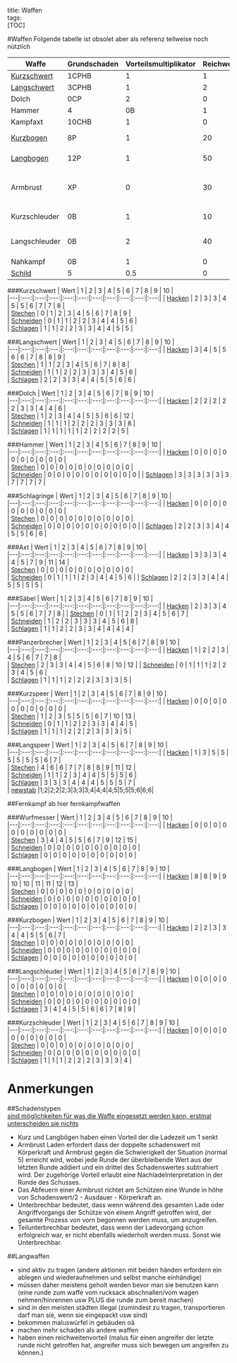 title: Waffen  
tags:   
[TOC]  #WaffenFolgende tabelle ist obsolet aber als referenz teilweise noch nützlich|Waffe | Grundschaden | Vorteilsmultiplikator | Reichweite | Bemerkung ||---|---|---|---|---||[Kurzschwert](shortsword)| 1CPHB | 1 | 1 |   |  |[Langschwert](longsword)| 3CPHB | 1 | 2 |   |  |Dolch|       0CP | 2 | 0  |   |  |Hammer| 4 | 0B | 1 | Reload 3-KK |   |Kampfaxt | 10CHB | 1 | 0 | -3 Def ||[Kurzbogen](bows#shortbow)| 8P | 1 | 20 |   Reload 1, Unterbrechbar|  |[Langbogen](bows#longbow)| 12P | 1 | 50 |   Reload 2, Unterbrechbar|  |Armbrust| XP | 0 |  30 |  Reload KK,Armbrust@5>X*2-x/3:r, Teilunterbrechbar|  |Kurzschleuder| 0B | 1 | 10 |  Reload 1, Unterbrechbar |  |Langschleuder| 0B | 2 | 40 |  Reload 1, Schwierigkeit +2, Unterbrechbar |  |Nahkampf| 0B | 1 | 0 |  |[Schild](schools#schild)| 5 | 0.5 | 0 | Erhöht Defensive |###Kurzschwert| Wert                             | 1 | 2 | 3 | 4 | 5 | 6 | 7 | 8 | 9 | 10 |   |---|:---:|:---:|:---:|:---:|:---:|:---:|:---:|:---:|:---:|:---:|| [Hacken](damage#h-Hacken)        | 2 | 3 | 3 | 4 | 5 | 5 | 6 | 7 | 7 | 8 |   | [Stechen](damage#p-stechen)      | 0 | 1 | 2 | 3 | 4 | 5 | 6 | 7 | 8 | 9 |   | [Schneiden](weapons#c-schneiden) | 0 | 1 | 1 | 2 | 2 | 3 | 4 | 4 | 5 | 6 |   | [Schlagen](damage#b-stumpf)      | 1 | 1 | 2 | 2 | 3 | 3 | 4 | 4 | 5 | 5 |   ###Langschwert| Wert                             | 1 | 2 | 3 | 4 | 5 | 6 | 7 | 8 | 9 | 10 |   |---|:---:|:---:|:---:|:---:|:---:|:---:|:---:|:---:|:---:|:---:|| [Hacken](damage#h-Hacken)        | 3 | 4 | 5 | 5 | 6 | 6 | 7 | 8 | 8 | 9 |   | [Stechen](damage#p-stechen)      | 1 | 1 | 2 | 3 | 4 | 5 | 6 | 7 | 8 | 8 |   | [Schneiden](weapons#c-schneiden) | 1 | 1 | 2 | 2 | 3 | 3 | 3 | 4 | 5 | 6 |   | [Schlagen](damage#b-stumpf)      | 2 | 2 | 3 | 3 | 4 | 4 | 5 | 5 | 6 | 6 |   ###Dolch| Wert                             | 1 | 2 | 3 | 4 | 5 | 6 | 7 | 8 | 9 | 10 |   |---|:---:|:---:|:---:|:---:|:---:|:---:|:---:|:---:|:---:|:---:|| [Hacken](damage#h-Hacken)        | 2 | 2 | 2 | 2 | 2 | 3 | 3 | 4 | 4 | 6 |   | [Stechen](damage#p-stechen)      | 1 | 2 | 3 | 4 | 4 | 5 | 5 | 6 | 6 | 12 |   | [Schneiden](weapons#c-schneiden) | 1 | 1 | 1 | 2 | 2 | 2 | 3 | 3 | 3 | 8  |   | [Schlagen](damage#b-stumpf)      | 1 | 1 | 1 | 1 | 1 | 2 | 2 | 2 | 2 | 5 |  ###Hammer| Wert                             | 1 | 2 | 3 | 4 | 5 | 6 | 7 | 8 | 9 | 10 |   |---|:---:|:---:|:---:|:---:|:---:|:---:|:---:|:---:|:---:|:---:|| [Hacken](damage#h-Hacken)        | 0 | 0 | 0 | 0 | 0 | 0 | 0 | 0 | 0 | 0 |  | [Stechen](damage#p-stechen)      | 0 | 0 | 0 | 0 | 0 | 0 | 0 | 0 | 0 | 0 |   | [Schneiden](weapons#c-schneiden) | 0 | 0 | 0 | 0 | 0 | 0 | 0 | 0 | 0 | 0 || [Schlagen](damage#b-stumpf)      | 3 | 3 | 3 | 3 | 3 | 3 | 7 | 7 | 7 | 7 | ###Schlagringe| Wert                             | 1 | 2 | 3 | 4 | 5 | 6 | 7 | 8 | 9 | 10 |   |---|:---:|:---:|:---:|:---:|:---:|:---:|:---:|:---:|:---:|:---:|| [Hacken](damage#h-Hacken)        | 0 | 0 | 0 | 0 | 0 | 0 | 0 | 0 | 0 | 0 |  | [Stechen](damage#p-stechen)      | 0 | 0 | 0 | 0 | 0 | 0 | 0 | 0 | 0 | 0 |   | [Schneiden](weapons#c-schneiden) | 0 | 0 | 0 | 0 | 0 | 0 | 0 | 0 | 0 | 0 || [Schlagen](damage#b-stumpf)      | 2 | 2 | 3 | 3 | 4 | 4 | 5 | 5 | 6 | 6 | ###Axt| Wert                             | 1 | 2 | 3 | 4 | 5 | 6 | 7 | 8 | 9 | 10 |   |---|:---:|:---:|:---:|:---:|:---:|:---:|:---:|:---:|:---:|:---:|| [Hacken](damage#h-Hacken)        | 3 | 3 | 3 | 4 | 4 | 5 | 7 | 9 | 11 | 14 |   | [Stechen](damage#p-stechen)      | 0 | 0 | 0 | 0 | 0 | 0 | 0 | 0 | 0 | 0 |   | [Schneiden](weapons#c-schneiden) | 0 | 1 | 1 | 1 | 2 | 3 | 4 | 4 | 5 | 6 | | [Schlagen](damage#b-stumpf)      | 2 | 2 | 3 | 3 | 4 | 4 | 5 | 5 | 5 | 5 | ###Säbel| Wert                             | 1 | 2 | 3 | 4 | 5 | 6 | 7 | 8 | 9 | 10 |   |---|:---:|:---:|:---:|:---:|:---:|:---:|:---:|:---:|:---:|:---:|| [Hacken](damage#h-Hacken)        | 2 | 3 | 3 | 4 | 5 | 5 | 6 | 7 | 7 | 8 | | [Stechen](damage#p-stechen)      | 0 | 1 | 1 | 2 | 2 | 3 | 4 | 5 | 6 | 7 |  | [Schneiden](weapons#c-schneiden) | 1 | 2 | 2 | 3 | 3 | 3 | 4 | 5 | 6 | 8 |    | [Schlagen](damage#b-stumpf)      | 1 | 1 | 2 | 2 | 3 | 3 | 4 | 4 | 4 | 4 |  ###Panzerbrecher| Wert                             | 1 | 2 | 3 | 4 | 5 | 6 | 7 | 8 | 9 | 10 |   |---|:---:|:---:|:---:|:---:|:---:|:---:|:---:|:---:|:---:|:---:|| [Hacken](damage#h-Hacken)        | 1 | 2 | 2 | 3 | 4 | 5 | 6 | 7 | 7 | 8 |    | [Stechen](damage#p-stechen)      | 2 | 3 | 3 | 4 | 4 | 5 | 6 | 8 | 10 | 12 || [Schneiden](weapons#c-schneiden) | 0 | 1 | 1 | 1 | 2 | 2 | 3 | 4 | 5 | 6 |   | [Schlagen](damage#b-stumpf)      | 1 | 1 | 1 | 2 | 2 | 2 | 3 | 3 | 3 | 5 |  ###Kurzspeer| Wert                             | 1 | 2 | 3 | 4 | 5 | 6 | 7 | 8 | 9 | 10 |   |---|:---:|:---:|:---:|:---:|:---:|:---:|:---:|:---:|:---:|:---:|| [Hacken](damage#h-Hacken)        | 0 | 0 | 0 | 0 | 0 | 0 | 0 | 0 | 0 | 0 |   | [Stechen](damage#p-stechen)      | 1 | 2 | 3 | 5 | 5 | 5 | 6 | 7 | 10 | 13 |   | [Schneiden](weapons#c-schneiden) | 0 | 1 | 1 | 2 | 2 | 3 | 3 | 4 | 4 | 5  |   | [Schlagen](damage#b-stumpf)      | 1 | 1 | 1 | 2 | 2 | 2 | 3 | 3 | 3 | 5 |  ###Langspeer| Wert                             | 1 | 2 | 3 | 4 | 5 | 6 | 7 | 8 | 9 | 10 |   |---|:---:|:---:|:---:|:---:|:---:|:---:|:---:|:---:|:---:|:---:|| [Hacken](damage#h-Hacken)        | 1 | 3 | 5 | 5 | 5 | 5 | 5 | 5 | 6 | 7 |   | [Stechen](damage#p-stechen)      | 4 | 6 | 6 | 7 | 7 | 8 | 8 | 9 | 11 | 12 |   | [Schneiden](weapons#c-schneiden) | 1 | 1 | 2 | 3 | 4 | 4 | 5 | 5 | 5 | 6  |   | [Schlagen](damage#b-stumpf)      | 3 | 3 | 3 | 4 | 4 | 4 | 5 | 5 | 5 | 7 |  | [newstab](damage#p-stab)          |1;2|2;2|2;3|3;3|3;4|4;4|4;5|5;5|5;6|6;6|  ##Fernkampfab hier fernkampfwaffen###Wurfmesser| Wert                             | 1 | 2 | 3 | 4 | 5 | 6 | 7 | 8 | 9 | 10 |   |---|:---:|:---:|:---:|:---:|:---:|:---:|:---:|:---:|:---:|:---:|| [Hacken](damage#h-Hacken)        | 0 | 0 | 0 | 0 | 0 | 0 | 0 | 0 | 0 | 0 |   | [Stechen](damage#p-stechen)      | 3 | 4 | 4 | 5 | 5 | 6 | 7 | 9 | 12 | 15 |   | [Schneiden](weapons#c-schneiden) | 0 | 0 | 0 | 0 | 0 | 0 | 0 | 0 | 0 | 0 |    | [Schlagen](damage#b-stumpf)      | 0 | 0 | 0 | 0 | 0 | 0 | 0 | 0 | 0 | 0 |     ###Langbogen| Wert                             | 1 | 2 | 3 | 4 | 5 | 6 | 7 | 8 | 9 | 10 |   |---|:---:|:---:|:---:|:---:|:---:|:---:|:---:|:---:|:---:|:---:|| [Hacken](damage#h-Hacken)        | 8 | 8 | 9 | 9 | 10 | 10 | 11 | 11 | 12 | 13 |   | [Stechen](damage#p-stechen)      | 0 | 0 | 0 | 0 | 0 | 0 | 0 | 0 | 0 | 0 |   | [Schneiden](weapons#c-schneiden) | 0 | 0 | 0 | 0 | 0 | 0 | 0 | 0 | 0 | 0 |    | [Schlagen](damage#b-stumpf)      | 0 | 0 | 0 | 0 | 0 | 0 | 0 | 0 | 0 | 0 |###Kurzbogen| Wert                             | 1 | 2 | 3 | 4 | 5 | 6 | 7 | 8 | 9 | 10 |   |---|:---:|:---:|:---:|:---:|:---:|:---:|:---:|:---:|:---:|:---:|| [Hacken](damage#h-Hacken)        | 2 | 2 | 3 | 3 | 4 | 4 | 5 | 5 | 6 | 7 |   | [Stechen](damage#p-stechen)      | 0 | 0 | 0 | 0 | 0 | 0 | 0 | 0 | 0 | 0 |   | [Schneiden](weapons#c-schneiden) | 0 | 0 | 0 | 0 | 0 | 0 | 0 | 0 | 0 | 0 |    | [Schlagen](damage#b-stumpf)      | 0 | 0 | 0 | 0 | 0 | 0 | 0 | 0 | 0 | 0 |  ###Langschleuder| Wert                             | 1 | 2 | 3 | 4 | 5 | 6 | 7 | 8 | 9 | 10 |   |---|:---:|:---:|:---:|:---:|:---:|:---:|:---:|:---:|:---:|:---:|| [Hacken](damage#h-Hacken)        | 0 | 0 | 0 | 0 | 0 | 0 | 0 | 0 | 0 | 0 |  | [Stechen](damage#p-stechen)      | 0 | 0 | 0 | 0 | 0 | 0 | 0 | 0 | 0 | 0 |   | [Schneiden](weapons#c-schneiden) | 0 | 0 | 0 | 0 | 0 | 0 | 0 | 0 | 0 | 0 |    | [Schlagen](damage#b-stumpf)      | 3 | 4 | 4 | 5 | 5 | 6 | 6 | 7 | 8 | 9 |###Kurzschleuder| Wert                             | 1 | 2 | 3 | 4 | 5 | 6 | 7 | 8 | 9 | 10 |   |---|:---:|:---:|:---:|:---:|:---:|:---:|:---:|:---:|:---:|:---:|| [Hacken](damage#h-Hacken)        | 0 | 0 | 0 | 0 | 0 | 0 | 0 | 0 | 0 | 0 |   | [Stechen](damage#p-stechen)      | 0 | 0 | 0 | 0 | 0 | 0 | 0 | 0 | 0 | 0 |   | [Schneiden](weapons#c-schneiden) | 0 | 0 | 0 | 0 | 0 | 0 | 0 | 0 | 0 | 0 |    | [Schlagen](damage#b-stumpf)      | 1 | 1 | 1 | 2 | 2 | 2 | 3 | 3 | 3 | 4 |    # Anmerkungen  ##Schadenstypen  [sind möglichkeiten für was die Waffe eingesetzt werden kann, erstmal unterscheiden sie nichts](damage)* Kurz und Langbögen haben einen Vorteil der die Ladezeit um 1 senkt* Armbrust Laden erfordert dass der doppelte schadenswert mit Körperkraft und Armbrust gegen die Schwierigkeit der Situation (normal 5) erreicht wird, wobei jede Runde der überbleibende Wert aus der letzten Runde addiert und ein drittel des Schadenswertes subtrahiert wird. Der zugehörige Vorteil erlaubt eine NachladeInterpretation in der Runde des Schusses.* Das Abfeuern einer Armbrust richtet am Schützen eine Wunde in höhe von Schadenswert/2 - Ausdauer - Körperkraft an.* Unterbrechbar bedeutet, dass wenn während des gesamten Lade oder Angriffvorgangs der Schütze von einem Angriff getroffen wird, der gesamte Prozess von vorn begonnen werden muss, um anzugreifen.* Teilunterbrechbar bedeutet, dass wenn der Ladevorgang schon erfolgreich war, er nicht ebenfalls wiederholt werden muss. Sonst wie Unterbrechbar.##Langwaffen    * sind aktiv zu tragen (andere aktionen mit beiden händen erfordern ein ablegen und wiederaufnehmen und selbst manche einhändige)* müssen daher meistens geholt werden bevor man sie benutzen kann (eine runde zum waffe vom rucksack abschnallen/vom wagen nehmen/hinrennen usw PLUS die runde zum bereit machen)* sind in den meisten städten illegal (zumindest zu tragen, transportieren darf man sie, wenn sie eingepackt usw sind)* bekommen maluswürfel in gebäuden oä* machen mehr schaden als andere waffen* haben einen reichweitenvorteil (malus für einen angreifer der letzte runde nicht getroffen hat, angreifer muss sich bewegen um angreifen zu können.)